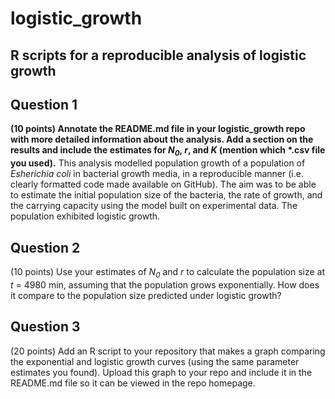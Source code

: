 # logistic_growth
R scripts for a reproducible analysis of logistic growth
----
## Question 1 
<b>(10 points) Annotate the README.md file in your logistic_growth repo with more detailed information about the analysis. Add a section on the results and include the estimates for <i>N<sub>0</sub></i>, <i>r</i>, and <i>K</i> (mention which *.csv file you used).</b>
This analysis modelled population growth of a population of <i>Esherichia coli</i> in bacterial growth media, in a reproducible manner (i.e. clearly formatted code made available on GitHub). The aim was to be able to estimate the initial population size of the bacteria, the rate of growth, and the carrying capacity using the model built on experimental data. 
The population exhibited logistic growth.  

## Question 2 
(10 points) Use your estimates of  <i>N<sub>0</sub> </i>and <i>r</i> to calculate the population size at <i>t</i> = 4980 min, assuming that the population grows exponentially. How does it compare to the population size predicted under logistic growth?
## Question 3 
(20 points) Add an R script to your repository that makes a graph comparing the exponential and logistic growth curves (using the same parameter estimates you found). Upload this graph to your repo and include it in the README.md file so it can be viewed in the repo homepage.
